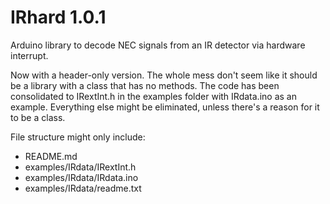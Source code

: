 # IRhard 1.0.1
Arduino library to decode NEC signals from an IR detector via hardware interrupt.

Now with a header-only version. The whole mess don't seem like it should be a library with a class that has no methods. The code has been consolidated to IRextInt.h in the examples folder with IRdata.ino as an example. Everything else might be eliminated, unless there's a reason for it to be a class.
   
File structure might only include:  
 * README.md  
 * examples/IRdata/IRextInt.h  
 * examples/IRdata/IRdata.ino  
 * examples/IRdata/readme.txt
